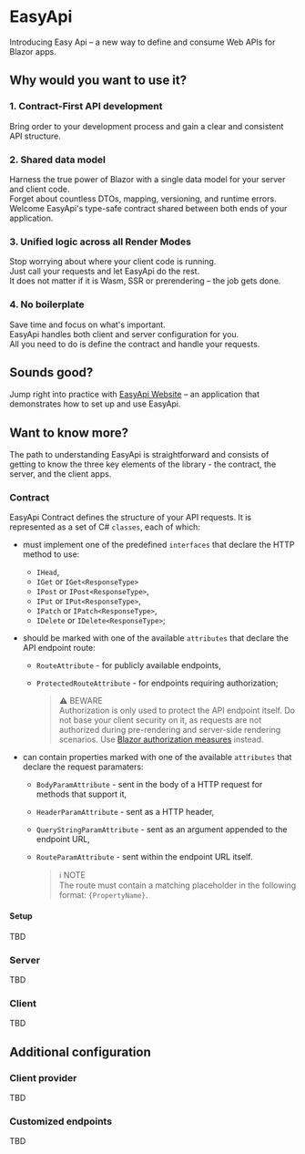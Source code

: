 # EasyApi
Introducing Easy Api – a new way to define and consume Web APIs for Blazor apps. 

## Why would you want to use it?

### 1. Contract-First API development
  Bring order to your development process and gain a clear and consistent API structure.

### 2. Shared data model
  Harness the true power of Blazor with a single data model for your server and client code.  
  Forget about countless DTOs, mapping, versioning, and runtime errors.  
  Welcome EasyApi's type-safe contract shared between both ends of your application.

### 3. Unified logic across all Render Modes
  Stop worrying about where your client code is running.  
  Just call your requests and let EasyApi do the rest.  
  It does not matter if it is Wasm, SSR or prerendering – the job gets done.

### 4. No boilerplate
  Save time and focus on what's important.  
  EasyApi handles both client and server configuration for you.  
  All you need to do is define the contract and handle your requests.

## Sounds good? 
Jump right into practice with [EasyApi Website](https://github.com/bpawluk/EasyApiWebsite) – an application that demonstrates how to set up and use EasyApi.

## Want to know more? 
The path to understanding EasyApi is straightforward and consists of getting to know the three key elements of the library - the contract, the server, and the client apps.

### Contract
EasyApi Contract defines the structure of your API requests. It is represented as a set of C# ```classes```, each of which:
- must implement one of the predefined ```interfaces``` that declare the HTTP method to use:
  - ```IHead```, 
  - ```IGet``` or ```IGet<ResponseType>``` 
  - ```IPost``` or ```IPost<ResponseType>```, 
  - ```IPut``` or ```IPut<ResponseType>```, 
  - ```IPatch``` or ```IPatch<ResponseType>```, 
  - ```IDelete``` or ```IDelete<ResponseType>```;

- should be marked with one of the available ```attributes``` that declare the API endpoint route:
  - ```RouteAttribute``` - for publicly available endpoints,
  - ```ProtectedRouteAttribute``` - for endpoints requiring authorization;

    > :warning: BEWARE  
    > Authorization is only used to protect the API endpoint itself. Do not base your client security on it, as requests are not authorized during pre-rendering and server-side rendering scenarios. Use [Blazor authorization measures](https://learn.microsoft.com/en-us/aspnet/core/blazor/security/#authorization) instead. 

- can contain properties marked with one of the available ```attributes``` that declare the request paramaters:
  - ```BodyParamAttribute``` - sent in the body of a HTTP request for methods that support it, 
  - ```HeaderParamAttribute``` - sent as a HTTP header, 
  - ```QueryStringParamAttribute``` - sent as an argument appended to the endpoint URL, 
  - ```RouteParamAttribute``` - sent within the endpoint URL itself.

    > ℹ️ NOTE  
    > The route must contain a matching placeholder in the following format: ```{PropertyName}```.

#### Setup
TBD

### Server 
TBD

### Client
TBD

## Additional configuration

### Client provider
TBD

### Customized endpoints
TBD
